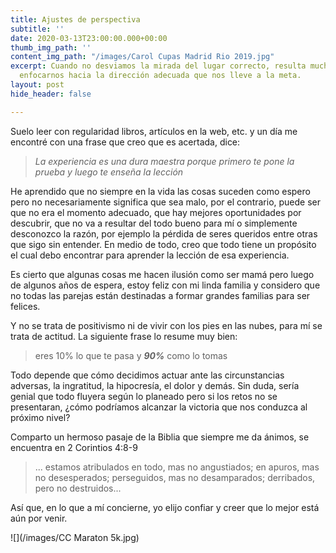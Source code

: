 ```yaml
---
title: Ajustes de perspectiva
subtitle: ''
date: 2020-03-13T23:00:00.000+00:00
thumb_img_path: ''
content_img_path: "/images/Carol Cupas Madrid Rio 2019.jpg"
excerpt: Cuando no desviamos la mirada del lugar correcto, resulta mucho más sencillo
  enfocarnos hacia la dirección adecuada que nos lleve a la meta.
layout: post
hide_header: false

---
```

Suelo leer con regularidad libros, artículos en la web, etc. y un día me encontré con una frase que creo que es acertada, dice:

> _La experiencia es una dura maestra porque primero te pone la prueba y luego te enseña la lección_

He aprendido que no siempre en la vida las cosas suceden como espero pero no necesariamente significa que sea malo, por el contrario, puede ser que no era el momento adecuado, que hay mejores oportunidades por descubrir, que no va a resultar del todo bueno para mí o simplemente desconozco la razón, por ejemplo la pérdida de seres queridos entre otras que sigo sin entender. En medio de todo, creo que todo tiene un propósito el cual debo encontrar para aprender la lección de esa experiencia.

Es cierto que algunas cosas me hacen ilusión como ser mamá pero luego de algunos años de espera, estoy feliz con mi linda familia y considero que no todas las parejas están destinadas a formar grandes familias para ser felices.

Y no se trata de positivismo ni de vivir con los pies en las nubes, para mí se trata de actitud. La siguiente frase lo resume muy bien:

> eres 10% lo que te pasa y **_90%_** como lo tomas

Todo depende que cómo decidimos actuar ante las circunstancias adversas, la ingratitud, la hipocresía, el dolor y demás. Sin duda, sería genial que todo fluyera según lo planeado pero si los retos no se presentaran, ¿cómo podríamos alcanzar la victoria que nos conduzca al próximo nivel?

Comparto un hermoso pasaje de la Biblia que siempre me da ánimos, se encuentra en 2 Corintios 4:8-9

> ... estamos atribulados en todo, mas no angustiados; en apuros, mas no desesperados; perseguidos, mas no desamparados; derribados, pero no destruidos...

Así que, en lo que a mí concierne, yo elijo confiar y creer que lo mejor está aún por venir.

![](/images/CC Maraton 5k.jpg)